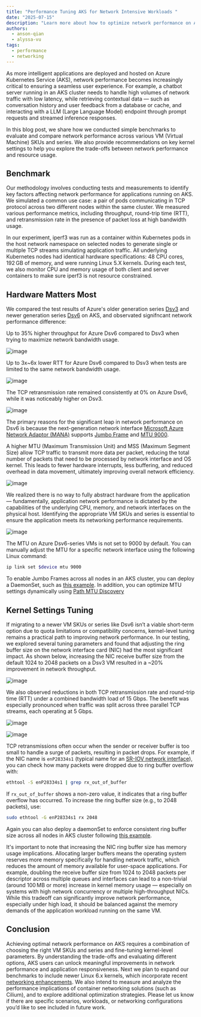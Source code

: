 ```yaml
---
title: "Performance Tuning AKS for Network Intensive Workloads "
date: "2025-07-15"
description: "Learn more about how to optimize network performance on AKS nodes through benchmark and comparison."
authors:
  - anson-qian
  - alyssa-vu
tags:
  - performance
  - networking
---
```


As more intelligent applications are deployed and hosted on Azure Kubernetes Service (AKS), network performance becomes increasingly critical to ensuring a seamless user experience. For example, a chatbot server running in an AKS cluster needs to handle high volumes of network traffic with low latency, while retrieving contextual data — such as conversation history and user feedback from a database or cache, and interacting with a LLM (Large Language Model) endpoint through prompt requests and streamed inference responses.

In this blog post, we share how we conducted simple benchmarks to evaluate and compare network performance across various VM (Virtual Machine) SKUs and series. We also provide recommendations on key kernel settings to help you explore the trade-offs between network performance and resource usage.

<!-- truncate -->

## Benchmark

Our methodology involves conducting tests and measurements to identify key factors affecting network performance for applications running on AKS. We simulated a common use case: a pair of pods communicating in TCP protocol across two different nodes within the same cluster. We measured various performance metrics, including throughput, round-trip time (RTT), and retransmission rate in the presence of packet loss at high bandwidth usage.

In our experiment, iperf3 was run as a container within Kubernetes pods in the host network namespace on selected nodes to generate single or multiple TCP streams simulating application traffic. All underlying Kubernetes nodes had identical hardware specifications: 48 CPU cores, 192 GB of memory, and were running Linux 5.X kernels. During each test, we also monitor CPU and memory usage of both client and server containers to make sure iperf3 is not resource constrained.

## Hardware Matters Most

We compared the test results of Azure's older generation series [Dsv3](https://learn.microsoft.com/azure/virtual-machines/sizes/general-purpose/dsv3-series?tabs=sizebasic) and newer generation series [Dsv6](https://learn.microsoft.com/azure/virtual-machines/sizes/general-purpose/dsv6-series?tabs=sizebasic) on AKS, and observated signifncant network performance difference:

Up to 35% higher throughput for Azure Dsv6 compared to Dsv3 when trying to maximize network bandwidth usage.

![image](sku_throughput.png)

Up to 3x~6x lower RTT for Azure Dsv6 compared to Dsv3 when tests are limited to the same network bandwidth usage.

![image](sku_rtt.png)

The TCP retransmission rate remained consistently at 0% on Azure Dsv6, while it was noticeably higher on Dsv3.

![image](sku_retransmits.png)

The primary reasons for the significant leap in network performance on Dsv6 is because the next-generation network interface [Microsoft Azure Network Adaptor (MANA)](https://learn.microsoft.com/azure/virtual-network/accelerated-networking-mana-overview) supports [Jumbo Frame](https://en.wikipedia.org/wiki/Jumbo_frame) and [MTU 9000](https://learn.microsoft.com/azure/virtual-network/how-to-virtual-machine-mtu?tabs=linux).

A higher MTU (Maximum Transmission Unit) and MSS (Maximum Segment Size) allow TCP traffic to transmit more data per packet, reducing the total number of packets that need to be processed by network interface and OS kernel. This leads to fewer hardware interrupts, less buffering, and reduced overhead in data movement, ultimately improving overall network efficiency.

![image](sku_mtu.png)

We realized there is no way to fully abstract hardware from the application — fundamentally, application network performance is dictated by the capabilities of the underlying CPU, memory, and network interfaces on the physical host. Identifying the appropriate VM SKUs and series is essential to ensure the application meets its networking performance requirements.

![image](sku_cpu_usage.png)

The MTU on Azure Dsv6-series VMs is not set to 9000 by default. You can manually adjust the MTU for a specific network interface using the following Linux command:

```bash
ip link set $device mtu 9000
```

To enable Jumbo Frames across all nodes in an AKS cluster, you can deploy a DaemonSet, such as [this example](https://github.com/Azure/telescope/blob/main/modules/kustomize/mtu/overlays/azure/patch.yaml). In addition, you can optimize MTU settings dynamically using [Path MTU Discovery](https://learn.microsoft.com/azure/virtual-network/how-to-virtual-machine-mtu?tabs=linux#path-mtu-discovery)

## Kernel Settings Tuning

If migrating to a newer VM SKUs or series like Dsv6 isn’t a viable short-term option due to quota limitations or compatibility concerns, kernel-level tuning remains a practical path to improving network performance. In our testing, we explored several tuning parameters and found that adjusting the ring buffer size on the network interface card (NIC) had the most significant impact. As shown below, increasing the NIC receive buffer size from the default 1024 to 2048 packets on a Dsv3 VM resulted in a ~20% improvement in network throughput.

![image](buffer_throughput.png)

We also observed reductions in both TCP retransmission rate and round-trip time (RTT) under a combined bandwidth load of 15 Gbps. The benefit was especially pronounced when traffic was split across three parallel TCP streams, each operating at 5 Gbps.

![image](buffer_retransmits.png)

![image](buffer_rtt.png)

TCP retransmissions often occur when the sender or receiver buffer is too small to handle a surge of packets, resulting in packet drops. For example, if the NIC name is `enP28334s1` (typical name for an [SR-IOV network interface](https://learn.microsoft.com/windows-hardware/drivers/network/overview-of-single-root-i-o-virtualization--sr-iov-)), you can check how many packets were dropped due to ring buffer overflow with:

```bash
ethtool -S enP28334s1 | grep rx_out_of_buffer
```

If `rx_out_of_buffer` shows a non-zero value, it indicates that a ring buffer overflow has occurred. To increase the ring buffer size (e.g., to 2048 packets), use:

```bash
sudo ethtool -G enP28334s1 rx 2048
```

Again you can also deploy a daemonSet to enforce consistent ring buffer size across all nodes in AKS cluster following [this example](https://github.com/Azure/telescope/blob/main/modules/kustomize/ring_buffer/ring-buffer-config.yaml).

It's important to note that increasing the NIC ring buffer size has memory usage implications. Allocating larger buffers means the operating system reserves more memory specifically for handling network traffic, which reduces the amount of memory available for user-space applications. For example, doubling the receive buffer size from 1024 to 2048 packets per descriptor across multiple queues and interfaces can lead to a non-trivial (around 100 MB or more) increase in kernel memory usage — especially on systems with high network concurrency or multiple high-throughput NICs. While this tradeoff can significantly improve network performance, especially under high load, it should be balanced against the memory demands of the application workload running on the same VM.

## Conclusion

Achieving optimal network performance on AKS requires a combination of choosing the right VM SKUs and series and fine-tuning kernel-level parameters. By understanding the trade-offs and evaluating different options, AKS users can unlock meaningful improvements in network performance and application responsiveness. Next we plan to expand our benchmarks to include newer Linux 6.x kernels, which incorporate recent [networking enhancements](https://conferences.computer.org/sc-wpub/pdfs/SC-W2024-6oZmigAQfgJ1GhPL0yE3pS/555400a775/555400a775.pdf). We also intend to measure and analyze the performance implications of container networking solutions (such as Cilium), and to explore additional optimization strategies. Please let us know if there are specific scenarios, workloads, or networking configurations you’d like to see included in future work.
